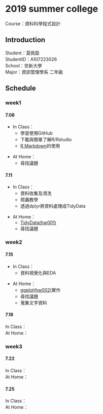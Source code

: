 <h1>2019 summer college</h1>
Course：資料科學程式設計
<h2>Introduction</h2>
Student：莫佩盈<br/>
StudentID：A107223026<br/>
School：世新大學<br/>
Major：資訊管理學系 二年級<br/>
<h2>Schedule</h2>
<h3>week1</h3> 
<h4>7.08</h4> 
<UL>
<LI>In Class：<br/> 
<UL>
<LI>學習使用GitHub<br/>
<LI>下載與簡單了解R/Rstudio<br/>
<LI><a href="https://miamo7758.github.io/2019summercollege/week1/test.html">R Markdown</a>的使用 <br/>
</UL>
</UL>   
<UL>
<LI>At Home：<br/>
<UL>  
<LI>尋找議題<br/>
</UL>
</UL>   
<h4>7.11</h4>
<UL>  
<LI>In Class：<br/>
<UL> 
<LI>資料收集及清洗<br/>
<LI>爬蟲教學<br/>  
<LI>透過dplyr將資料處理成TidyData<br/>
</UL>
</UL>    
<UL>
<LI>At Home：<br/>  
<UL>
<LI><a href="https://miamo7758.github.io/2019summercollege/week1/hw1/hw001.html">TidyData(hw001)</a>
<LI>尋找議題<br/>
</UL>
</UL>  
<h3>week2</h3>  
<h4>7.15</h4>
<UL>  
<LI>In Class：<br/>
<UL>  
<LI>資料視覺化與EDA<br/>
</UL>
</UL> 
<UL>    
<LI>At Home：<br/>
<UL>   
<LI><a href="https://miamo7758.github.io/2019summercollege/week2/hw2/hw002.html">ggplot(hw002)</a>實作<br/>
<LI>尋找議題<br/>
<LI>蒐集文字資料<br/> 
</UL>
</UL>   
<h4>7.18</h4>
In Class：<br/>
At Home：<br/>
<h3>week3</h3>
<h4>7.22</h4>
In Class：<br/>
At Home：<br/>
<h4>7.25</h4>
In Class：<br/>
At Home：<br/>

